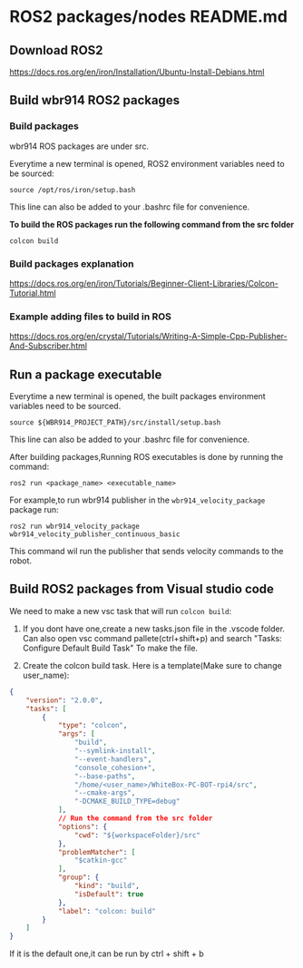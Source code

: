 # ROS2 packages/nodes README.md

## Download ROS2

https://docs.ros.org/en/iron/Installation/Ubuntu-Install-Debians.html

## Build wbr914 ROS2 packages

### Build packages

wbr914 ROS packages are under src.

Everytime a new terminal is opened, ROS2 environment variables need to be sourced:

```shell
source /opt/ros/iron/setup.bash
```

This line can also be added to your .bashrc file for convenience.

**To build the ROS packages run the following command from the src folder**

```shell
colcon build
```

### Build packages explanation

https://docs.ros.org/en/iron/Tutorials/Beginner-Client-Libraries/Colcon-Tutorial.html

### Example adding files to build in ROS

https://docs.ros.org/en/crystal/Tutorials/Writing-A-Simple-Cpp-Publisher-And-Subscriber.html

## Run a package executable

Everytime a new terminal is opened, the built packages environment variables need to be sourced.

```shell
source ${WBR914_PROJECT_PATH}/src/install/setup.bash
```

This line can also be added to your .bashrc file for convenience.

After building packages,Running ROS executables is done by running the command:

```shell
ros2 run <package_name> <executable_name>
```

For example,to run wbr914 publisher in the `wbr914_velocity_package` package run:

```shell
ros2 run wbr914_velocity_package wbr914_velocity_publisher_continuous_basic
```

This command wil run the publisher that sends velocity commands to the robot.

## Build ROS2 packages from Visual studio code

We need to make a new vsc task that will run `colcon build`:

1) If you dont have one,create a new tasks.json file in the .vscode folder.
Can also open vsc command pallete(ctrl+shift+p) and search  "Tasks: Configure Default Build Task" To make the file.

2) Create the colcon build task. Here is a template(Make sure to change user_name):

```json
{
	"version": "2.0.0",
	"tasks": [
		{
			"type": "colcon",
			"args": [
				"build",
				"--symlink-install",
				"--event-handlers",
				"console_cohesion+",
				"--base-paths",
				"/home/<user_name>/WhiteBox-PC-BOT-rpi4/src",
				"--cmake-args",
				"-DCMAKE_BUILD_TYPE=debug"
			],
			// Run the command from the src folder
			"options": {
				"cwd": "${workspaceFolder}/src"
			},
			"problemMatcher": [
				"$catkin-gcc"
			],
			"group": {
				"kind": "build",
				"isDefault": true
			},
			"label": "colcon: build"
		}
	]
}
```

If it is the default one,it can be run by ctrl + shift + b
